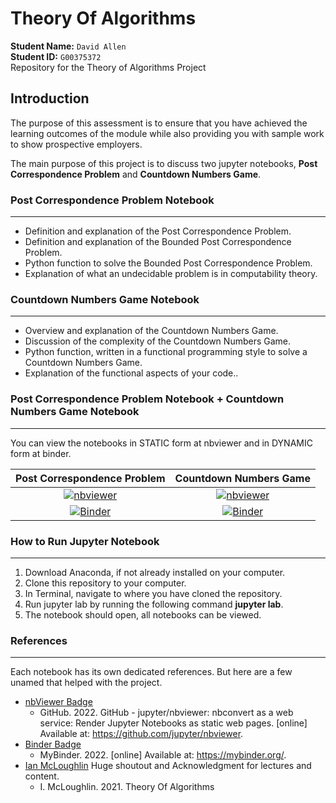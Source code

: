# Theory Of Algorithms

<b>Student Name:</b> <code>David Allen</code><br>
<b>Student ID:</b> <code>G00375372</code><br>
Repository for the Theory of Algorithms Project<br>

## Introduction
<p>The purpose of this assessment is to ensure that you have achieved the learning outcomes
of the module while also providing you with sample work to show prospective employers.</p>
<p>The main purpose of this project is to discuss two jupyter notebooks, <b>Post Correspondence Problem</b> and <b>Countdown Numbers Game</b>.</p>

### Post Correspondence Problem Notebook
***
- Definition and explanation of the Post Correspondence Problem.
- Definition and explanation of the Bounded Post Correspondence Problem.
- Python function to solve the Bounded Post Correspondence Problem.
- Explanation of what an undecidable problem is in computability theory.

### Countdown Numbers Game Notebook
***
- Overview and explanation of the Countdown Numbers Game.
- Discussion of the complexity of the Countdown Numbers Game.
- Python function, written in a functional programming style to solve a Countdown Numbers Game. 
- Explanation of the functional aspects of your code..

### Post Correspondence Problem Notebook + Countdown Numbers Game Notebook
***
You can view the notebooks in STATIC form at nbviewer and in DYNAMIC form at binder.

| Post Correspondence Problem  | Countdown Numbers Game |
| :-: | :-: |
| [![nbviewer](https://img.shields.io/badge/jupyter_notebooks-nbviewer-purple.svg?style=flat-square)](https://nbviewer.org/github/allend4/Theory_of_Algorithms/blob/main/post-correspondence.ipynb)  | [![nbviewer](https://img.shields.io/badge/jupyter_notebooks-nbviewer-purple.svg?style=flat-square)](https://nbviewer.org/github/allend4/Theory_of_Algorithms/blob/main/countdown.ipynb)  |
| [![Binder](https://mybinder.org/badge_logo.svg)](https://hub.gke2.mybinder.org/user/allend4-theory_of_algorithms-ttdeyfug/lab/tree/post-correspondence.ipynb)  | [![Binder](https://mybinder.org/badge_logo.svg)](https://hub.gke2.mybinder.org/user/allend4-theory_of_algorithms-ttdeyfug/lab/tree/countdown.ipynb)  |

### How to Run Jupyter Notebook
***
1. Download Anaconda, if not already installed on your computer.
2. Clone this repository to your computer.
3. In Terminal, navigate to where you have cloned the repository.
4. Run jupyter lab by running the following command <b>jupyter lab</b>.
5. The notebook should open, all notebooks can be viewed.

### References
***
Each notebook has its own dedicated references. But here are a few unamed that helped with the project.
- [nbViewer Badge](https://github.com/jupyter/nbviewer)
    * GitHub. 2022. GitHub - jupyter/nbviewer: nbconvert as a web service: Render Jupyter Notebooks as static web pages. [online] Available at: <https://github.com/jupyter/nbviewer>.
- [Binder Badge](https://mybinder.org/)
    * MyBinder. 2022. [online] Available at: <https://mybinder.org/>.
- [Ian McLoughlin](https://github.com/ianmcloughlin) Huge shoutout and Acknowledgment for lectures and content.
    * I. McLoughlin. 2021. Theory Of Algorithms